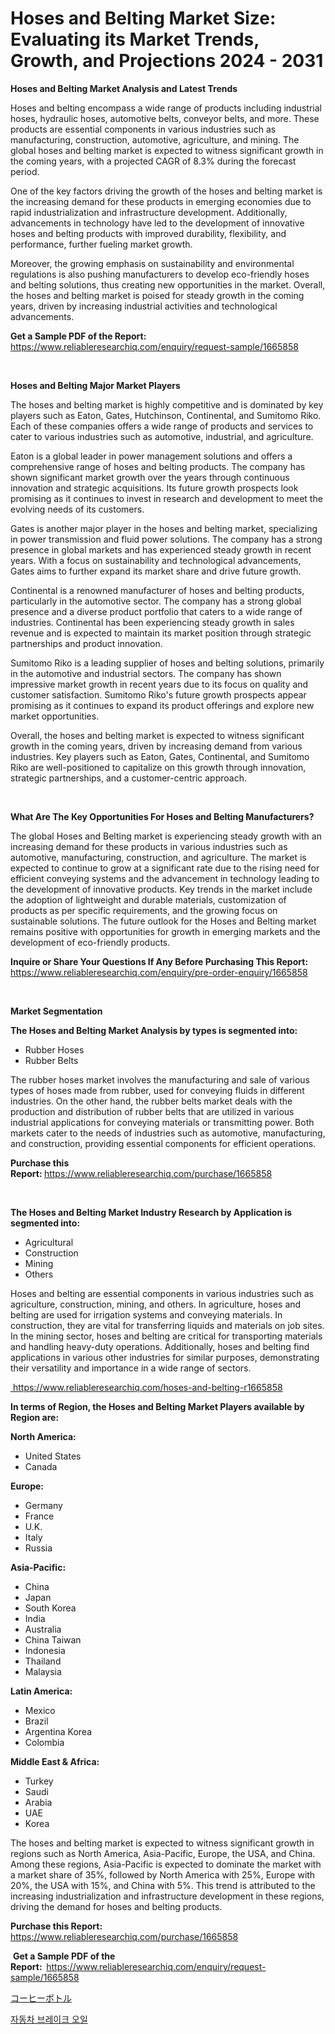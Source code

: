 <p><h1>Hoses and Belting Market Size: Evaluating its Market Trends, Growth, and Projections 2024 - 2031</h1></p><p><strong>Hoses and Belting Market Analysis and Latest Trends</strong></p>
<p><p>Hoses and belting encompass a wide range of products including industrial hoses, hydraulic hoses, automotive belts, conveyor belts, and more. These products are essential components in various industries such as manufacturing, construction, automotive, agriculture, and mining. The global hoses and belting market is expected to witness significant growth in the coming years, with a projected CAGR of 8.3% during the forecast period.</p><p>One of the key factors driving the growth of the hoses and belting market is the increasing demand for these products in emerging economies due to rapid industrialization and infrastructure development. Additionally, advancements in technology have led to the development of innovative hoses and belting products with improved durability, flexibility, and performance, further fueling market growth.</p><p>Moreover, the growing emphasis on sustainability and environmental regulations is also pushing manufacturers to develop eco-friendly hoses and belting solutions, thus creating new opportunities in the market. Overall, the hoses and belting market is poised for steady growth in the coming years, driven by increasing industrial activities and technological advancements.</p></p>
<p><strong>Get a Sample PDF of the Report:&nbsp;</strong> <a href="https://www.reliableresearchiq.com/enquiry/request-sample/1665858">https://www.reliableresearchiq.com/enquiry/request-sample/1665858</a></p>
<p>&nbsp;</p>
<p><strong>Hoses and Belting Major Market Players</strong></p>
<p><p>The hoses and belting market is highly competitive and is dominated by key players such as Eaton, Gates, Hutchinson, Continental, and Sumitomo Riko. Each of these companies offers a wide range of products and services to cater to various industries such as automotive, industrial, and agriculture.</p><p>Eaton is a global leader in power management solutions and offers a comprehensive range of hoses and belting products. The company has shown significant market growth over the years through continuous innovation and strategic acquisitions. Its future growth prospects look promising as it continues to invest in research and development to meet the evolving needs of its customers.</p><p>Gates is another major player in the hoses and belting market, specializing in power transmission and fluid power solutions. The company has a strong presence in global markets and has experienced steady growth in recent years. With a focus on sustainability and technological advancements, Gates aims to further expand its market share and drive future growth.</p><p>Continental is a renowned manufacturer of hoses and belting products, particularly in the automotive sector. The company has a strong global presence and a diverse product portfolio that caters to a wide range of industries. Continental has been experiencing steady growth in sales revenue and is expected to maintain its market position through strategic partnerships and product innovation.</p><p>Sumitomo Riko is a leading supplier of hoses and belting solutions, primarily in the automotive and industrial sectors. The company has shown impressive market growth in recent years due to its focus on quality and customer satisfaction. Sumitomo Riko's future growth prospects appear promising as it continues to expand its product offerings and explore new market opportunities.</p><p>Overall, the hoses and belting market is expected to witness significant growth in the coming years, driven by increasing demand from various industries. Key players such as Eaton, Gates, Continental, and Sumitomo Riko are well-positioned to capitalize on this growth through innovation, strategic partnerships, and a customer-centric approach.</p></p>
<p>&nbsp;</p>
<p><strong>What Are The Key Opportunities For Hoses and Belting Manufacturers?</strong></p>
<p><p>The global Hoses and Belting market is experiencing steady growth with an increasing demand for these products in various industries such as automotive, manufacturing, construction, and agriculture. The market is expected to continue to grow at a significant rate due to the rising need for efficient conveying systems and the advancement in technology leading to the development of innovative products. Key trends in the market include the adoption of lightweight and durable materials, customization of products as per specific requirements, and the growing focus on sustainable solutions. The future outlook for the Hoses and Belting market remains positive with opportunities for growth in emerging markets and the development of eco-friendly products.</p></p>
<p><strong>Inquire or Share Your Questions If Any Before Purchasing This Report:</strong> <a href="https://www.reliableresearchiq.com/enquiry/pre-order-enquiry/1665858">https://www.reliableresearchiq.com/enquiry/pre-order-enquiry/1665858</a></p>
<p>&nbsp;</p>
<p><strong>Market Segmentation</strong></p>
<p><strong>The Hoses and Belting Market Analysis by types is segmented into:</strong></p>
<p><ul><li>Rubber Hoses</li><li>Rubber Belts</li></ul></p>
<p><p>The rubber hoses market involves the manufacturing and sale of various types of hoses made from rubber, used for conveying fluids in different industries. On the other hand, the rubber belts market deals with the production and distribution of rubber belts that are utilized in various industrial applications for conveying materials or transmitting power. Both markets cater to the needs of industries such as automotive, manufacturing, and construction, providing essential components for efficient operations.</p></p>
<p><strong>Purchase this Report:&nbsp;</strong><a href="https://www.reliableresearchiq.com/purchase/1665858">https://www.reliableresearchiq.com/purchase/1665858</a></p>
<p>&nbsp;</p>
<p><strong>The Hoses and Belting Market Industry Research by Application is segmented into:</strong></p>
<p><ul><li>Agricultural</li><li>Construction</li><li>Mining</li><li>Others</li></ul></p>
<p><p>Hoses and belting are essential components in various industries such as agriculture, construction, mining, and others. In agriculture, hoses and belting are used for irrigation systems and conveying materials. In construction, they are vital for transferring liquids and materials on job sites. In the mining sector, hoses and belting are critical for transporting materials and handling heavy-duty operations. Additionally, hoses and belting find applications in various other industries for similar purposes, demonstrating their versatility and importance in a wide range of sectors.</p></p>
<p><a href="https://www.reliableresearchiq.com/hoses-and-belting-r1665858">&nbsp;https://www.reliableresearchiq.com/hoses-and-belting-r1665858</a></p>
<p><strong>In terms of Region, the Hoses and Belting Market Players available by Region are:</strong></p>
<p>
    <p> <strong> North America: </strong>
        <ul>
            <li>United States</li>
            <li>Canada</li>
        </ul>
        </p> 
    <p> <strong> Europe: </strong>
        <ul>
            <li>Germany</li>
            <li>France</li>
            <li>U.K.</li>
            <li>Italy</li>
            <li>Russia</li>
        </ul>
        </p> 
    <p> <strong> Asia-Pacific: </strong>
        <ul>
            <li>China</li>
            <li>Japan</li>
            <li>South Korea</li>
            <li>India</li>
            <li>Australia</li>
            <li>China Taiwan</li>
            <li>Indonesia</li>
            <li>Thailand</li>
            <li>Malaysia</li>
        </ul>
        </p> 
    <p> <strong> Latin America: </strong>
        <ul>
            <li>Mexico</li>
            <li>Brazil</li>
            <li>Argentina Korea</li>
            <li>Colombia</li>
        </ul>
        </p> 
    <p> <strong> Middle East & Africa: </strong>
        <ul>
            <li>Turkey</li>
            <li>Saudi</li>
            <li>Arabia</li>
            <li>UAE</li>
            <li>Korea</li>
        </ul>
    </p>
    </p>
<p><p>The hoses and belting market is expected to witness significant growth in regions such as North America, Asia-Pacific, Europe, the USA, and China. Among these regions, Asia-Pacific is expected to dominate the market with a market share of 35%, followed by North America with 25%, Europe with 20%, the USA with 15%, and China with 5%. This trend is attributed to the increasing industrialization and infrastructure development in these regions, driving the demand for hoses and belting products.</p></p>
<p><strong>Purchase this Report: </strong><a href="https://www.reliableresearchiq.com/purchase/1665858">https://www.reliableresearchiq.com/purchase/1665858</a></p>
<p>&nbsp;<strong>Get a Sample PDF of the Report:&nbsp;&nbsp;</strong><a href="https://www.reliableresearchiq.com/enquiry/request-sample/1665858">https://www.reliableresearchiq.com/enquiry/request-sample/1665858</a></p>
<p><strong></strong></p>
<p><p><a href="https://github.com/nxboeu02965442/Market-Research-Report-List-3/blob/main/140388730741.md">コーヒーボトル</a></p><p><a href="https://github.com/muchswr/Market-Research-Report-List-2/blob/main/976747640095.md">자동차 브레이크 오일</a></p></p>